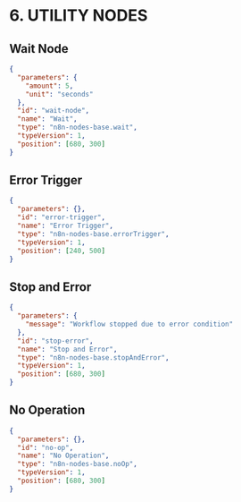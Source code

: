 # 6. UTILITY NODES

## Wait Node
```json
{
  "parameters": {
    "amount": 5,
    "unit": "seconds"
  },
  "id": "wait-node",
  "name": "Wait",
  "type": "n8n-nodes-base.wait",
  "typeVersion": 1,
  "position": [680, 300]
}
```

## Error Trigger
```json
{
  "parameters": {},
  "id": "error-trigger",
  "name": "Error Trigger",
  "type": "n8n-nodes-base.errorTrigger",
  "typeVersion": 1,
  "position": [240, 500]
}
```

## Stop and Error
```json
{
  "parameters": {
    "message": "Workflow stopped due to error condition"
  },
  "id": "stop-error",
  "name": "Stop and Error",
  "type": "n8n-nodes-base.stopAndError",
  "typeVersion": 1,
  "position": [680, 300]
}
```

## No Operation
```json
{
  "parameters": {},
  "id": "no-op",
  "name": "No Operation",
  "type": "n8n-nodes-base.noOp",
  "typeVersion": 1,
  "position": [680, 300]
}
```
